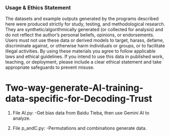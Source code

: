 ### **Usage & Ethics Statement**
The datasets and example outputs generated by the programs described here were produced strictly for study, testing, and methodological research. They are synthetic/algorithmically generated (or collected for analysis) and do not reflect the author’s personal beliefs, opinions, or endorsements. Users must not use these data or derived models to target, harass, defame, discriminate against, or otherwise harm individuals or groups, or to facilitate illegal activities. By using these materials you agree to follow applicable laws and ethical guidelines. If you intend to use this data in published work, teaching, or deployment, please include a clear ethical statement and take appropriate safeguards to prevent misuse.

# Two-way-generate-AI-training-data-specific-for-Decoding-Trust
1. File AI.py: 
  -Get bias data from Baidu Tieba, then use Gemini AI to analyze. 


2. File p_andC.py: 
  -Permutations and combinations generate data. 


